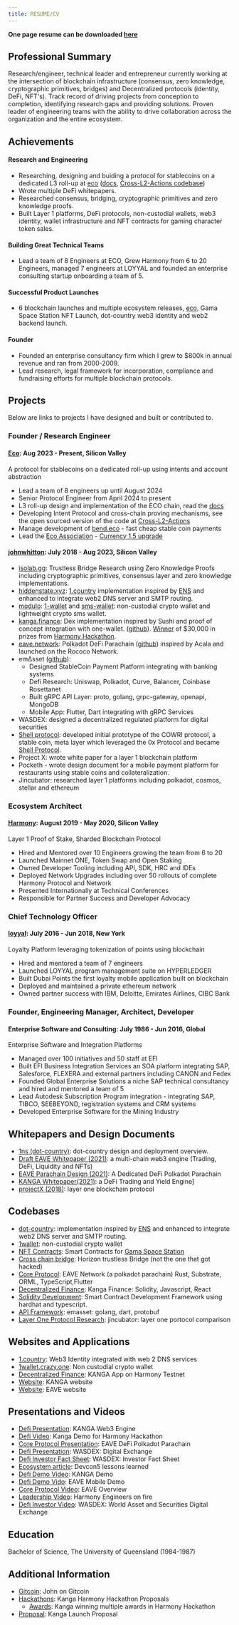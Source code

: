 ```yaml
---
title: RESUME/CV
---
```


**One page resume can be downloaded [here](../assets/images/john.pdf)**

## Professional Summary

Research/engineer, technical leader and entrepreneur currently working at the intersection of blockchain infrastructure (consensus, zero knowledge, cryptographic primitives, bridges) and Decentralized protocols (identity, DeFi, NFT's). Track record of driving projects from conception to completion, identifying research gaps and providing solutions. Proven leader of engineering teams with the ability to drive collaboration across the organization and the entire ecosystem.

## Achievements

#### Research and Engineering

- Researching, designing and buiding a protocol for stablecoins on a dedicated L3 roll-up at [eco](https://eco.com) ([docs](https://docs.eco.com/), [Cross-L2-Actions codebase](https://github.com/ecoinc/Cross-L2-Actions))
- Wrote multiple DeFi whitepapers.
- Researched consensus, bridging, cryptographic primitives and zero knowledge proofs.
- Built Layer 1 platforms, DeFi protocols, non-custodial wallets, web3 identity, wallet infrastructure and NFT contracts for gaming character token sales.

#### Building Great Technical Teams

- Lead a team of 8 Engineers at ECO, Grew Harmony from 6 to 20 Engineers, managed 7 engineers at LOYYAL and founded an enterprise consulting startup onboarding a team of 5.

#### Successful Product Launches

- 6 blockchain launches and multiple ecosystem releases, [eco](https://eco.com), Gama Space Station NFT Launch, dot-country web3 identity and web2 backend launch.

#### Founder

- Founded an enterprise consultancy firm which I grew to $800k in annual revenue and ran from 2000-2009.
- Lead research, legal framework for incorporation, compliance and fundraising efforts for multiple blockchain protocols.

## Projects

Below are links to projects I have designed and built or contributed to.

### Founder / Research Engineer

#### [Eco](https://eco.com): Aug 2023 - Present, Silicon Valley

A protocol for stablecoins on a dedicated roll-up using intents and account abstraction

- Lead a team of 8 engineers up until August 2024
- Senior Protocol Engineer from April 2024 to present
- L3 roll-up design and implementation of the ECO chain, read the [docs](https://docs.eco.com/)
- Developing Intent Protocol and cross-chain proving mechanisms, see the open sourced version of the code at [Cross-L2-Actions](https://github.com/ecoinc/Cross-L2-Actions)
- Manage development of [bend.eco](https://bend.eco) - fast cheap stable coin payments
- Lead the [Eco Association](https://github.com/eco-association) - [Currency 1.5 upgrade](https://github.com/eco-association/currency-1.5)

#### [johnwhitton](https://johnwhitton.com): July 2018 - Aug 2023, Silicon Valley

- [isolab.gg](https://github.com/isolab-gg/isolab.gg): Trustless Bridge Research using Zero Knowledge Proofs including cryptographic primitives, consensus layer and zero knowledge implementations.
- [hiddenstate.xyz](https://hiddenstate.xyz/): [1.country](https://github.com/harmony-one/1ns-docs) implementation inspired by [ENS](https://ens.domains/) and enhanced to integrate web2 DNS server and SMTP routing.
- [modulo](https://modulo.so/): [1-wallet](https://github.com/polymorpher/one-wallet) and [sms-wallet](https://github.com/polymorpher/sms-wallet): non-custodial crypto wallet and lightweight crypto sms wallet.
- [kanga.finance](https://kanga.finance/): Dex implementation inspired by Sushi and proof of concept integration with one-wallet. ([github](https://github.com/kangafinance)). [Winner](https://docs.google.com/presentation/d/1ZGrbKSaAdtzvMzVh0EVFBfUvA4SqiAeYVXGhJN7Orbs/edit#slide=id.g48989ac23a_0_0) of $30,000 in prizes from [Harmony Hackathon](https://bounties.gitcoin.co/hackathon/harmony-defi/onboard).
- [eave.network](https://eave.network/): Polkadot DeFi Parachain ([github](https://github.com/EaveNetwork)) inspired by Acala and launched on the Rococo Network.
- em∆sset ([github](https://github.com/emasset)):
  - Designed StableCoin Payment Platform integrating with banking systems
  - Defi Research: Uniswap, Polkadot, Curve, Balancer, Coinbase Rosettanet
  - Built gRPC API Layer: proto, golang, grpc-gateway, openapi, MongoDB
  - Mobile App: Flutter, Dart integrating with gRPC Services
- WASDEX: designed a decentralized regulated platform for digital securities
- [Shell protocol](https://shellprotocol.io/): developed initial prototype of the COWRI protocol, a stable coin, meta layer which leveraged the 0x Protocol and became [Shell Protocol](https://shellprotocol.io/).
- Project X: wrote white paper for a layer 1 blockchain platform
- Pocketh - wrote design document for a mobile payment platform for restaurants using stable coins and collateralization.
- Jincubator: researched layer 1 platforms including polkadot, cosmos, stellar and ethereum

### Ecosystem Architect

#### [Harmony](https://www.harmony.one/): August 2019 - May 2020, Silicon Valley

Layer 1 Proof of Stake, Sharded Blockchain Protocol

- Hired and Mentored over 10 Engineers growing the team from 6 to 20
- Launched Mainnet ONE, Token Swap and Open Staking
- Owned Developer Tooling including API, SDK, HRC and IDEs
- Deployed Network Upgrades including over 50 rollouts of complete Harmony Protocol and Network
- Presented Internationally at Technical Conferences
- Responsible for Partner Success and Developer Advocacy

### Chief Technology Officer

#### [loyyal](https://loyyal.com/): July 2016 - Jun 2018, New York

Loyalty Platform leveraging tokenization of points using blockchain

- Hired and mentored a team of 7 engineers
- Launched LOYYAL program management suite on HYPERLEDGER
- Built Dubai Points the first loyalty mobile application built on blockchain
- Deployed and maintained a private ethereum network
- Owned partner success with IBM, Deloitte, Emirates Airlines, CIBC Bank

### Founder, Engineering Manager, Architect, Developer

#### Enterprise Software and Consulting: July 1986 - Jun 2016, Global

Enterprise Software and Integration Platforms

- Managed over 100 initiatives and 50 staff at EFI
- Built EFI Business Integration Services an SOA platform integrating SAP, Salesforce, FLEXERA and external partners including CANON and Fedex
- Founded Global Enterprise Solutions a niche SAP technical consultancy and hired and mentored a team of 5
- Lead Autodesk Subscription Program integration - integrating SAP, TIBCO, SEEBEYOND, registration systems and CRM systems
- Developed Enterprise Software for the Mining Industry

## Whitepapers and Design Documents

- [1ns (dot-country)](https://github.com/harmony-one/1ns-docs): dot-country design and deployment overview.
- [Draft EAVE Whitepaper (2021)](./../assets/images/DraftEAVEWhitepaper.pdf): a multi-chain web3 engine (Trading, DeFi, Liquidity and NFTs)
- [EAVE Parachain Design (2021)](./../assets/images/EAVEParachainDesign.pdf): A Dedicated DeFi Polkadot Parachain
- [KANGA Whitepaper(2021)](./../assets/images/KANGAWhitepaper.pdf): a DeFi Trading and Yield Engine]
- [projectX (2018)](./../assets/images/projectX.pdf): layer one blockchain protocol

## Codebases

- [dot-country](https://github.com/jw-1ns): implementation inspired by [ENS](https://ens.domains/) and enhanced to integrate web2 DNS server and SMTP routing.
- [1wallet](https://github.com/polymorpher/one-wallet/tree/master/code/test): non-custodial crypto wallet
- [NFT Contracts](https://github.com/gamaspacestation/contracts): Smart Contracts for [Gama Space Station](https://opensea.io/collection/gamaspacestation)
- [Cross chain bridge](https://github.com/johnwhitton/horizon/tree/refactorV2/docs): Horizon trustless Bridge (not the one that got hacked)
- [Core Protocol](https://github.com/EaveNetwork): EAVE Network (a polkadot parachain) Rust, Substrate, ORML, TypeScript,Flutter
- [Decentralized Finance](https://github.com/kangafinance): Kanga Finance: Solidity, Javascript, React
- [Solidity Development](https://github.com/johnwhitton/bc_template): Smart Contract Development Framework using hardhat and typescript.
- [API Framework](https://github.com/emasset): emasset: golang, dart, protobuf
- [Layer One Protocol Research](https://github.com/johnwhitton/blockchain-eval/blob/master/substrate.md): jincubator: layer one portocol comparison

## Websites and Applications

- [1.country](https://1.country/): Web3 Identity integrated with web 2 DNS services
- [1wallet.crazy.one](https://1wallet.crazy.one/create): Non custodial crypto wallet
- [Decentralized Finance](https://demo.kanga.finance): KANGA App on Harmony Testnet
- [Website](https://kanga.finance): KANGA website
- [Website](https://eave.network): EAVE website

## Presentations and Videos

- [Defi Presentation](https://deck.kanga.finance): KANGA Web3 Engine
- [Defi Video](https://www.youtube.com/3wxAbe0GzA0): Kanga Demo for Harmony Hackathon
- [Core Protocol Presentation](/../assets/images/EAVEOverview.pdf): EAVE DeFi Polkadot Parachain
- [Defi Presentation](/../assets/images/WASDEXOverview.pd): WASDEX: Digital Exchange
- [Defi Investor Fact Sheet](/../assets/images/wasdex.pdf): WASDEX: Investor Fact Sheet
- [Ecosystem article](https://medium.com/harmony-one/devcon-4ee34426530c): Devcon5 lessons learned
- [Defi Demo Video](https://youtube.kanga.finance): KANGA Demo
- [Defi Demo Vido](https://youtu.be/vk0e6s_2H0w): EAVE Mobile Demo
- [Core Protocol Video](https://youtu.be/HFo6c32qoyI): EAVE Overview
- [Leadership Video](https://youtu.be/easABjC4gIY): Harmony Engineers on fire
- [Defi Investor Video](https://youtu.be/iB1wWl5vWTk): WASDEX: World Asset and Securities Digital Exchange

## Education

Bachelor of Science, The University of Queensland (1984-1987)

## Additional Information

- [Gitcoin](https://gitcoin.co/johnwhitton): John on Gitcoin
- [Hackathons](https://gitcoin.co/johnwhitton/hackathons): Kanga Harmony Hackathon Proposals
  - [Awards](https://docs.google.com/presentation/d/1ZGrbKSaAdtzvMzVh0EVFBfUvA4SqiAeYVXGhJN7Orbs/edit?usp=sharing): Kanga winning multiple awards in Harmony Hackathon
- [Proposal](https://talk.harmony.one/t/kanga-launch-proposal/8283): Kanga Launch Proposal
